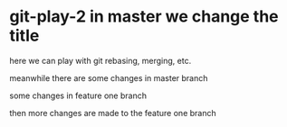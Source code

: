 # git-play-2 in master we change the title


here we can play with git rebasing, merging, etc. 

meanwhile there are some changes in master branch

some changes in feature one branch

then more changes are made to the feature one branch

